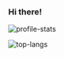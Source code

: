 ### Hi there!

![profile-stats](https://github-readme-stats.vercel.app/api?username=engcrisoliveira&show_icons=true)

![top-langs](https://github-readme-stats.vercel.app/api/top-langs/?username=engcrisoliveira&layout=compact)

<!--
**engcrisoliveira/engcrisoliveira** is a ✨ _special_ ✨ repository because its `README.md` (this file) appears on your GitHub profile.

Here are some ideas to get you started:

- 🔭 I’m currently working on ...
- 🌱 I’m currently learning ...
- 👯 I’m looking to collaborate on ...
- 🤔 I’m looking for help with ...
- 💬 Ask me about ...
- 📫 How to reach me: ...
- 😄 Pronouns: ...
- ⚡ Fun fact: ...
-->

